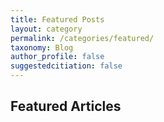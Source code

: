 ```yaml
---
title: Featured Posts
layout: category
permalink: /categories/featured/
taxonomy: Blog
author_profile: false
suggestedcitiation: false
---
```

## Featured Articles